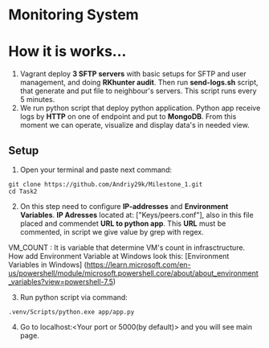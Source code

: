 # Monitoring System

# How it is works...

1. Vagrant deploy **3 SFTP servers** with basic setups for SFTP and user management, and doing **RKhunter audit**. Then run **send-logs.sh** script, that generate and put file to neighbour's servers. This script runs every 5 minutes.
2. We run python script that deploy python application. Python app receive logs by **HTTP** on one of endpoint and put to **MongoDB**. From this moment we can operate, visualize and display data's in needed view.

## Setup

1. Open your terminal and paste next command:
```
git clone https://github.com/Andriy29k/Milestone_1.git
cd Task2
```
2. On this step need to configure **IP-addresses** and **Environment Variables**. **IP Adresses** located at: ["Keys/peers.conf"], also in this file placed and commendet **URL to python app**. This **URL** must be commented, in script we give value by grep with regex.

VM_COUNT
: It is variable that determine VM's count in infrasctructure. How add Environment Variable at Windows look this: [Environment Variables in Windows] (https://learn.microsoft.com/en-us/powershell/module/microsoft.powershell.core/about/about_environment_variables?view=powershell-7.5)

3. Run python script via command:
```
.venv/Scripts/python.exe app/app.py
```

4. Go to localhost:<Your port or 5000(by default)> and you will see main page.
